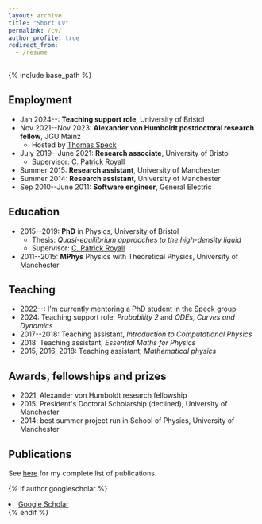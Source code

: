 ```yaml
---
layout: archive
title: "Short CV"
permalink: /cv/
author_profile: true
redirect_from:
  - /resume
---
```


{% include base_path %}

## Employment

* Jan 2024--: **Teaching support role**, University of Bristol
* Nov 2021--Nov 2023: **Alexander von Humboldt postdoctoral research fellow**, JGU Mainz
  * Hosted by [Thomas Speck](https://www.itp4.uni-stuttgart.de/institute/team/Speck/)
* July 2019--June 2021: **Research associate**, University of Bristol
  * Supervisor: [C. Patrick Royall](padrus.com)
* Summer 2015: **Research assistant**, University of Manchester
* Summer 2014: **Research assistant**, University of Manchester
* Sep 2010--June 2011: **Software engineer**, General Electric

## Education

* 2015--2019: **PhD** in Physics, University of Bristol
  * Thesis: *Quasi-equilibrium approaches to the high-density liquid*
  * Supervisor: [C. Patrick Royall](padrus.com)
* 2011--2015: **MPhys** Physics with Theoretical Physics, University of Manchester

## Teaching

* 2022--: I'm currently mentoring a PhD student in the [Speck group](https://www.itp4.uni-stuttgart.de/institute/team/Speck/)
* 2024: Teaching support role, *Probability 2* and *ODEs, Curves and Dynamics*
* 2017--2018: Teaching assistant, *Introduction to Computational Physics*
  <!-- * 3 weekly contact hours on average throughout academic year. Approximately 120 undergraduates spread across 3 classes. -->
* 2018: Teaching assistant, *Essential Maths for Physics*
  <!-- * Weekly tutorials for 12 undergraduates for one term. Each week involved 1 hour of contact time and 3 preparation hours including marking. -->
* 2015, 2016, 2018: Teaching assistant, *Mathematical physics*
  <!-- * 3 weekly contact hours for one term. Approximately 120 students spread across 3 classes. -->



## Awards, fellowships and prizes

* 2021: Alexander von Humboldt research fellowship
* 2015: President's Doctoral Scholarship (declined), University of Manchester
* 2014: best summer project run in School of Physics, University of Manchester

## Publications

See [here](/publications/) for my complete list of publications.

{% if author.googlescholar %}
  <li><a href="{{ author.googlescholar }}"><i class="ai ai-google-scholar icon-pad-right"></i>Google Scholar</a></li>
{% endif %}

<!-- Skills
======
* Skill 1
* Skill 2
  * Sub-skill 2.1
  * Sub-skill 2.2
  * Sub-skill 2.3
* Skill 3 -->

<!-- Talks
======
  <ul>{% for post in site.talks reversed %}
    {% include archive-single-talk-cv.html  %}
  {% endfor %}</ul>
  
Teaching
======
  <ul>{% for post in site.teaching reversed %}
    {% include archive-single-cv.html %}
  {% endfor %}</ul>
  
Service and leadership
======
* Currently signed in to 43 different slack teams -->
